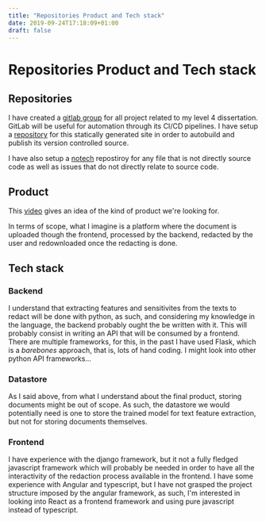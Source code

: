 ```yaml
---
title: "Repositories Product and Tech stack"
date: 2019-09-24T17:18:09+01:00
draft: false
---
```


# Repositories Product and Tech stack

## Repositories

I have created a [gitlab group](https://gitlab.com/visualising-sensitivity-classification-features) for all project related to my level 4 dissertation. GitLab will be useful for automation through its CI/CD pipelines. I have setup a [repository](https://gitlab.com/visualising-sensitivity-classification-features/logbook) for this statically generated site in order to autobuild and publish its version controlled source.

I have also setup a [notech](https://gitlab.com/visualising-sensitivity-classification-features/notech) repostiroy for any file that is not directly source code as well as issues that do not directly relate to source code.

## Product

This [video](https://www.youtube.com/watch?v=hLgwEs1KCdQ) gives an idea of the kind of product we're looking for.

In terms of scope, what I imagine is a platform where the document is uploaded though the frontend, processed by the backend, redacted by the user and redownloaded once the redacting is done.

## Tech stack

### Backend

I understand that extracting features and sensitivites from the texts to redact will be done with python, as such, and considering my knowledge in the language, the backend probably ought the be written with it. This will probably consist in writing an API that will be consumed by a frontend. There are multiple frameworks, for this, in the past I have used Flask, which is a _barebones_ approach, that is, lots of hand coding. I might look into other python API frameworks...

### Datastore

As I said above, from what I understand about the final product, storing documents might be out of scope. As such, the datastore we would potentially need is one to store the trained model for text feature extraction, but not for storing documents themselves.

### Frontend

I have experience with the django framework, but it not a fully fledged javascript framework which will probably be needed in order to have all the interactivity of the redaction process available in the frontend. I have some experience with Angular and typescript, but I have not grasped the project structure imposed by the angular framework, as such, I'm interested in looking into React as a frontend framework and using pure javascript instead of typescript.
